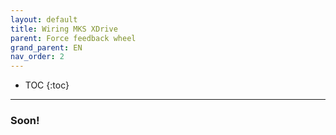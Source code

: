 ```yaml
---
layout: default
title: Wiring MKS XDrive
parent: Force feedback wheel
grand_parent: EN
nav_order: 2
---
```


- TOC
{:toc}

---

### Soon!